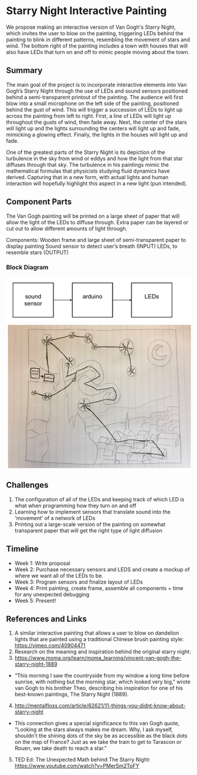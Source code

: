 # Starry Night Interactive Painting
We propose making an interactive version of Van Gogh's Starry Night, which invites the user to blow on the painting, triggering LEDs behind the painting to blink in different patterns, resembling the movement of stars and wind. The bottom right of the painting includes a town with houses that will also have LEDs that turn on and off to mimic people moving about the town. 

## Summary
The main goal of the project is to incorporate interactive elements into Van Gogh’s Starry Night through the use of LEDs and sound sensors positioned behind a semi-transparent printout of the painting. The audience will first blow into a small microphone on the left side of the painting, positioned behind the gust of wind. This will trigger a succession of LEDs to light up across the painting from left to right. First, a line of LEDs will light up throughout the gusts of wind, then fade away. Next, the center of the stars will light up and the lights surrounding the centers will light up and fade, mimicking a glowing effect. Finally, the lights in the houses will light up and fade. 

One of the greatest parts of the Starry Night is its depiction of the turbulence in the sky from wind or eddys and how the light from that star diffuses through that sky. The turbulence in his paintings mimic the mathematical formulas that physicists studying fluid dynamics have derived. Capturing that in a new form, with actual lights and human interaction will hopefully highlight this aspect in a new light (pun intended). 

## Component Parts
The Van Gogh painting will be printed on a large sheet of paper that will allow the light of the LEDs to diffuse through. Extra paper can be layered or cut out to allow different amounts of light through. 

Components:
Wooden frame and large sheet of semi-transparent paper to display painting
Sound sensor to detect user’s breath (INPUT)
LEDs, to resemble stars (OUTPUT)

### Block Diagram
![alt text](https://raw.githubusercontent.com/ayau3/Final-Project/master/Screen%20Shot%202018-04-03%20at%204.40.49%20PM.png)
![alt text](https://raw.githubusercontent.com/ayau3/Final-Project/master/Screen%20Shot%202018-04-03%20at%204.41.29%20PM.png)

## Challenges

1. The configuration of all of the LEDs and keeping track of which LED is what when programming how they turn on and off
2. Learning how to implement sensors that translate sound into the ‘movement’ of a network of LEDs
3. Printing out a large-scale version of the painting on somewhat transparent paper that will get the right type of light diffusion 


## Timeline

- Week 1: Write proposal 
- Week 2: Purchase necessary sensors and LEDS and create a mockup of where we want all of the LEDs to be. 
- Week 3: Program sensors and finalize layout of LEDs
- Week 4: Print painting, create frame, assemble all components + time for any unexpected debugging
- Week 5: Present!

## References and Links
1. A similar interactive painting that allows a user to blow on dandelion lights that are painted using a traditional Chinese brush painting style: https://vimeo.com/40904471 
2. Research on the meaning and inspiration behind the original starry night:
3. https://www.moma.org/learn/moma_learning/vincent-van-gogh-the-starry-night-1889 
  - “This morning I saw the countryside from my window a long time before sunrise, with nothing but the morning star, which looked very big,” wrote van Gogh to his brother Theo, describing his inspiration for one of his best-known paintings, The Starry Night (1889). 
4. http://mentalfloss.com/article/62621/11-things-you-didnt-know-about-starry-night
  - This connection gives a special significance to this van Gogh quote, "Looking at the stars always makes me dream. Why, I ask myself, shouldn't the shining dots of the sky be as accessible as the black dots on the map of France? Just as we take the train to get to Tarascon or Rouen, we take death to reach a star."
5. TED Ed: The Unexpected Math behind The Starry Night: https://www.youtube.com/watch?v=PMerSm2ToFY
